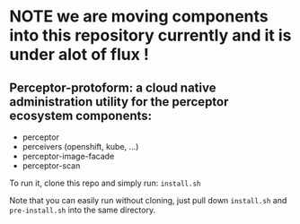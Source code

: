 # NOTE we are moving components into this repository currently and it is under alot of flux !

## Perceptor-protoform: a cloud native administration utility for the perceptor ecosystem components:

- perceptor
- perceivers (openshift, kube, ...)
- perceptor-image-facade
- perceptor-scan

To run it, clone this repo and simply run: `install.sh`

Note that you can easily run without cloning, just pull down `install.sh` and `pre-install.sh` into the same directory.
